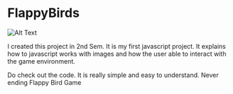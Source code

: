 # FlappyBirds
![Alt Text](https://media1.tenor.com/images/2368d5da06556970943f9790ef8e1961/tenor.gif)
 
I created this project in 2nd Sem. It is my first javascript project.
It explains how to javascript works with images and how the user able to interact with the game environment.

Do check out the code. It is really simple and easy to understand.
Never ending Flappy Bird Game
